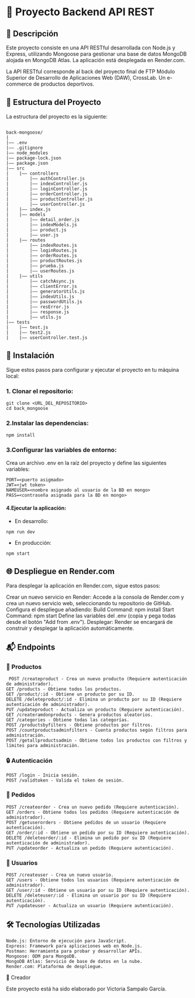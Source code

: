 # 🛒 Proyecto Backend API REST

## 📄 Descripción

Este proyecto consiste en una API RESTful desarrollada con Node.js y Express, utilizando Mongoose para gestionar una base de datos MongoDB alojada en MongoDB Atlas. La aplicación está desplegada en Render.com.

La API RESTful corresponde al back del proyecto final de FTP Módulo Superior de Desarrollo de Aplicaciones Web (DAW), CrossLab. Un e-commerce de productos deportivos.

## 📂 Estructura del Proyecto

La estructura del proyecto es la siguiente:

```plaintext

back-mongoose/
|
|—— .env
|—— .gitignore
|—— node_modules
|—— package-lock.json
|—— package.json
|—— src
|    |—— controllers
|        |—— authController.js
|        |—— indexController.js
|        |—— loginController.js
|        |—— orderController.js
|        |—— productController.js
|        |—— userController.js
|    |—— index.js
|    |—— models
|        |—— detail_order.js
|        |—— indexModels.js
|        |—— product.js
|        |—— user.js
|    |—— routes
|        |—— indexRoutes.js
|        |—— loginRoutes.js
|        |—— orderRoutes.js
|        |—— productRoutes.js
|        |—— prueba.js
|        |—— userRoutes.js
|    |—— utils
|        |—— catchAsync.js
|        |—— clientError.js
|        |—— generatorUtils.js
|        |—— indexUtils.js
|        |—— passwordUtils.js
|        |—— resError.js
|        |—— response.js
|        |—— utils.js
|—— tests
|    |—— test.js
|    |—— test2.js
|    |—— userController.test.js
```

## 🚀 Instalación

Sigue estos pasos para configurar y ejecutar el proyecto en tu máquina local:

### 1. Clonar el repositorio:

```plaintext
git clone <URL_DEL_REPOSITORIO>
cd back_mongoose
```

### 2.Instalar las dependencias:

```plaintext
npm install
```

### 3.Configurar las variables de entorno:

Crea un archivo .env en la raíz del proyecto y define las siguientes variables:
```plaintext
PORT=<puerto asigmado>
JWT=<jwt token>
NAMEUSER=<nombre asignado al usuario de la BD en mongo>
PASS=<contraseña asignada para la BD en mongo>
```
#### 4.Ejecutar la aplicación:

- En desarrollo:
```plaintext
npm run dev
```
- En producción:
```plaintext
npm start
```

## 🌐 Despliegue en Render.com
Para desplegar la aplicación en Render.com, sigue estos pasos:

Crear un nuevo servicio en Render: Accede a la consola de Render.com y crea un nuevo servicio web, seleccionando tu repositorio de GitHub.
Configura el despliegue añadiendo:
Build Command: npm install
Start Command: npm start
Define las variables del .env (copia y pega todas desde el botón "Add from .env").
Desplegar: Render se encargará de construir y desplegar la aplicación automáticamente.


## 📬 Endpoints
 ### 🏀 Productos


```plaintext
 POST /createproduct - Crea un nuevo producto (Requiere autenticación de administrador).
GET /products - Obtiene todos los productos.
GET /product/:id - Obtiene un producto por su ID.
DELETE /deleteproduct/:id - Elimina un producto por su ID (Requiere autenticación de administrador).
PUT /updateproduct - Actualiza un producto (Requiere autenticación).
GET /createramdonproducts - Genera productos aleatorios.
GET /categories - Obtiene todas las categorías.
POST /productsbyfilters - Obtiene productos por filtros.
POST /countproductsadminfilters - Cuenta productos según filtros para administración.
POST /getallproductsadmin - Obtiene todos los productos con filtros y límites para administración.
```

 ### 🔒 Autenticación

```plaintext
POST /login - Inicia sesión.
POST /validtoken - Valida el token de sesión.
```
 ### 🛒 Pedidos

```plaintext
POST /createorder - Crea un nuevo pedido (Requiere autenticación).
GET /orders - Obtiene todos los pedidos (Requiere autenticación de administrador).
POST /getuserorders - Obtiene pedidos de un usuario (Requiere autenticación).
GET /order/:id - Obtiene un pedido por su ID (Requiere autenticación).
DELETE /deleteorder/:id - Elimina un pedido por su ID (Requiere autenticación de administrador).
PUT /updateorder - Actualiza un pedido (Requiere autenticación).
```
 ### 👥 Usuarios

```plaintext
POST /createuser - Crea un nuevo usuario.
GET /users - Obtiene todos los usuarios (Requiere autenticación de administrador).
GET /user/:id - Obtiene un usuario por su ID (Requiere autenticación).
DELETE /deleteuser/:id - Elimina un usuario por su ID (Requiere autenticación).
PUT /updateuser - Actualiza un usuario (Requiere autenticación).
```
## 🛠️ Tecnologías Utilizadas


```plaintext
Node.js: Entorno de ejecución para JavaScript.
Express: Framework para aplicaciones web en Node.js.
Postman: Herramienta para probar y desarrollar APIs.
Mongoose: ODM para MongoDB.
MongoDB Atlas: Servicio de base de datos en la nube.
Render.com: Plataforma de despliegue.
```

📜 Creador

Este proyecto está ha sido elaborado por Victoria Sampalo García.